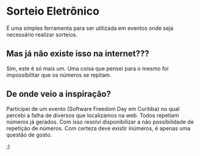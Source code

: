 Sorteio Eletrônico
=============

É uma simples ferramenta para ser utilizada em eventos 
onde seja necessário realizar sorteios.


Mas já não existe isso na internet???
----------

Sim, este é só mais um. Uma coisa que pensei para o mesmo foi 
impossibilitar que os números se repitam.


De onde veio a inspiração?
----------

Participei de um evento (Software Freedom Day em Curitiba) no qual 
percebi a falha de diversos que localizamos na web. Todos repetiam 
números já gerados. Com isso resolvi disponibilizar a não possibilidade 
de repetição de números. Com certeza deve existir inúmeros, é apenas 
uma questão de gosto.

;)
